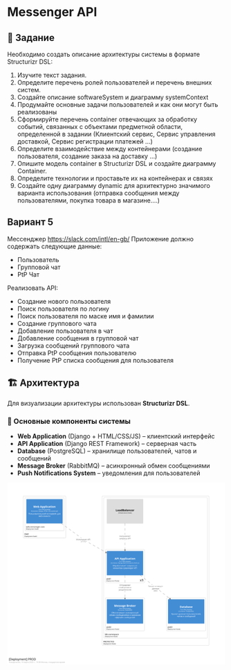 # Messenger API  

## 📌 Задание
Необходимо создать описание архитектуры системы в формате Structurizr DSL:
1. Изучите текст задания.
2. Определите перечень ролей пользователей и перечень внешних систем.
3. Создайте описание softwareSystem и диаграмму systemContext
4. Продумайте основные задачи пользователей и как они могут быть реализованы
5. Сформируйте перечень container отвечающих за обработку событий, связанных с объектами предметной области, определенной в задании (Клиентский сервис, Сервис управления доставкой, Сервис регистрации платежей …)
6. Определите взаимодействие между контейнерами (создание пользователя, создание заказа на доставку …)
7. Опишите модель container в Structurizr DSL и создайте диаграмму Container.
8. Определите технологии и проставьте их на контейнерах и связях
9. Создайте одну диаграмму dynamic для архитектурно значимого варианта использования (отправка сообщения между пользователями, покупка товара в магазине….)
## Вариант 5  
Мессенджер
https://slack.com/intl/en-gb/
Приложение должно содержать следующие данные:
- Пользователь
- Групповой чат
- PtP Чат


Реализовать API:
- Создание нового пользователя
- Поиск пользователя по логину
- Поиск пользователя по маске имя и фамилии
- Создание группового чата
- Добавление пользователя в чат
- Добавление сообщения в групповой чат
- Загрузка сообщений группового чата
- Отправка PtP сообщения пользователю
- Получение PtP списка сообщения для пользователя

## 🏗 Архитектура  
Для визуализации архитектуры использован **Structurizr DSL**.  

### 📌 Основные компоненты системы  
- **Web Application** (Django + HTML/CSS/JS) – клиентский интерфейс  
- **API Application** (Django REST Framework) – серверная часть  
- **Database** (PostgreSQL) – хранилище пользователей, чатов и сообщений  
- **Message Broker** (RabbitMQ) – асинхронный обмен сообщениями  
- **Push Notifications System** – уведомления для пользователей  

![System Context](https://github.com/drobotunyulia/architecture/blob/main/structurizr-Deployment-001.png)  
